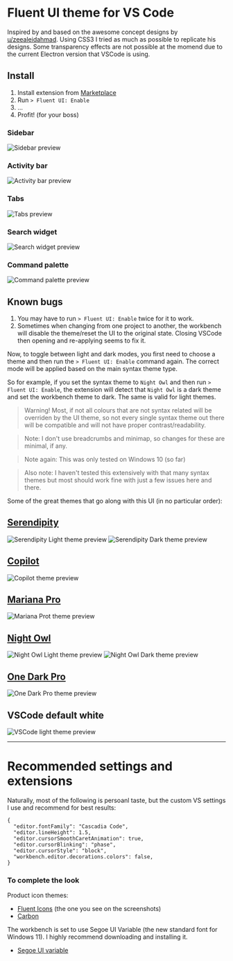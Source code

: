 # Fluent UI theme for VS Code

Inspired by and based on the awesome concept designs by
[u/zeealeidahmad](https://www.reddit.com/r/Windows11/comments/orbgzl/visual_studio_vs_code_and_github_desktop_with/).
Using CSS3 I tried as much as possible to replicate his designs. Some transparency effects are not
possible at the momend due to the current Electron version that VSCode is using.

## Install

1. Install extension from
   [Marketplace](https://marketplace.visualstudio.com/search?target=VSCode&category=Themes&sortBy=Installs)
2. Run `> Fluent UI: Enable`
3. ...
4. Profit! (for your boss)

### Sidebar

![Sidebar preview](sidebar.png 'Sidebar')

### Activity bar

![Activity bar preview](activitybar.png 'Activity bar')

### Tabs

![Tabs preview](tab-list.png 'Tabs')

### Search widget

![Search widget preview](search-widget.png 'Search widget')

### Command palette

![Command palette preview](command-palette-light.png 'Command palette')

## Known bugs

1. You may have to run `> Fluent UI: Enable` twice for it to work.
2. Sometimes when changing from one project to another, the workbench will disable the theme/reset
   the UI to the original state. Closing VSCode then opening and re-applying seems to fix it.

Now, to toggle between light and dark modes, you first need to choose a theme and then run the
`> Fluent UI: Enable` command again. The correct mode will be applied based on the main syntax theme
type.

So for example, if you set the syntax theme to `Night Owl` and then run `> Fluent UI: Enable`, the
extension will detect that `Night Owl` is a dark theme and set the workbench theme to dark. The same
is valid for light themes.

> Warning! Most, if not all colours that are not syntax related will be overriden by the UI theme,
> so not every single syntax theme out there will be compatible and will not have proper
> contrast/readability.

> Note: I don't use breadcrumbs and minimap, so changes for these are minimal, if any.

> Note again: This was only tested on Windows 10 (so far)

> Also note: I haven't tested this extensively with that many syntax themes but most should work
> fine with just a few issues here and there.

Some of the great themes that go along with this UI (in no particular order):

## [Serendipity](https://marketplace.visualstudio.com/items?itemName=wicked-labs.wvsc-serendipity)

![Serendipity Light theme preview](serendipity-light.png 'Serendipity Light')
![Serendipity Dark theme preview](serendipity-dark.png 'Serendipity Dard')

## [Copilot](https://marketplace.visualstudio.com/items?itemName=BenjaminBenais.copilot-theme)

![Copilot theme preview](copilot.png 'Copilot')

## [Mariana Pro](https://marketplace.visualstudio.com/items?itemName=rickynormandeau.mariana-pro)

![Mariana Prot theme preview](mariana-pro.png 'Mariana Pro')

## [Night Owl](https://marketplace.visualstudio.com/items?itemName=sdras.night-owl)

![Night Owl Light theme preview](night-owl-light.png 'Night Owl Light')
![Night Owl Dark theme preview](night-owl-dark.png 'Night Owl Dark')

## [One Dark Pro](https://marketplace.visualstudio.com/items?itemName=zhuangtongfa.Material-theme)

![One Dark Pro theme preview](one-dark-pro.png 'One Dark Pro ')

## VSCode default white

![VSCode light theme preview](vscode-default-light.png 'VSCode light')

---

# Recommended settings and extensions

Naturally, most of the following is persoanl taste, but the custom VS settings I use and recommend
for best results:

```
{
  "editor.fontFamily": "Cascadia Code",
  "editor.lineHeight": 1.5,
  "editor.cursorSmoothCaretAnimation": true,
  "editor.cursorBlinking": "phase",
  "editor.cursorStyle": "block",
  "workbench.editor.decorations.colors": false,
}
```

### To complete the look

Product icon themes:

- [Fluent Icons](https://marketplace.visualstudio.com/items?itemName=miguelsolorio.fluent-icons)
  (the one you see on the screenshots)
- [Carbon](https://marketplace.visualstudio.com/items?itemName=antfu.icons-carbon)

The workbench is set to use Segoe UI Variable (the new standard font for Windows 11). I highly
recommend downloading and installing it.

- [Segoe UI variable](https://docs.microsoft.com/en-us/windows/apps/design/downloads/#fonts)
